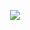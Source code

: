 <p align="center">
  <img src="https://www.meme-arsenal.com/memes/c1a435d2784ed2820d88c32bccfec028.jpg" />
</p>
